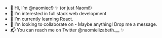 - 👋 Hi, I’m @naomiec9 ✨ (or just Naomi!)
- 👀 I’m interested in full stack web development
- 🌱 I’m currently learning React.
- 💞️ I’m looking to collaborate on - Maybe anything! Drop me a message.  
- 📬 You can reach me on Twitter @naomielizabeth.__
✨ 
<!---
naomiec9/naomiec9 is a ✨ special ✨ repository because its `README.md` (this file) appears on your GitHub profile.
You can click the Preview link to take a look at your changes.
--->
